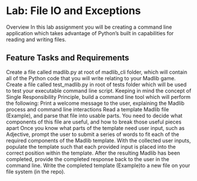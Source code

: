 # Lab: File IO and Exceptions
Overview
In this lab assignment you will be creating a command line application which takes advantage of Python’s built in capabilities for reading and writing files.

## Feature Tasks and Requirements
Create a file called madlib.py at root of madlib_cli folder, which will contain all of the Python code that you will write relating to your Madlib game.
Create a file called test_madlib.py in root of tests folder which will be used to test your executable command line script.
Keeping in mind the concept of Single Responsibility Principle, build a command line tool which will perform the following:
Print a welcome message to the user, explaining the Madlib process and command line interactions
Read a template Madlib file (Example), and parse that file into usable parts.
You need to decide what components of this file are useful, and how to break those useful pieces apart
Once you know what parts of the template need user input, such as Adjective, prompt the user to submit a series of words to fit each of the required components of the Madlib template.
With the collected user inputs, populate the template such that each provided input is placed into the correct position within the template.
After the resulting Madlib has been completed, provide the completed response back to the user in the command line.
Write the completed template (Example)to a new file on your file system (in the repo).